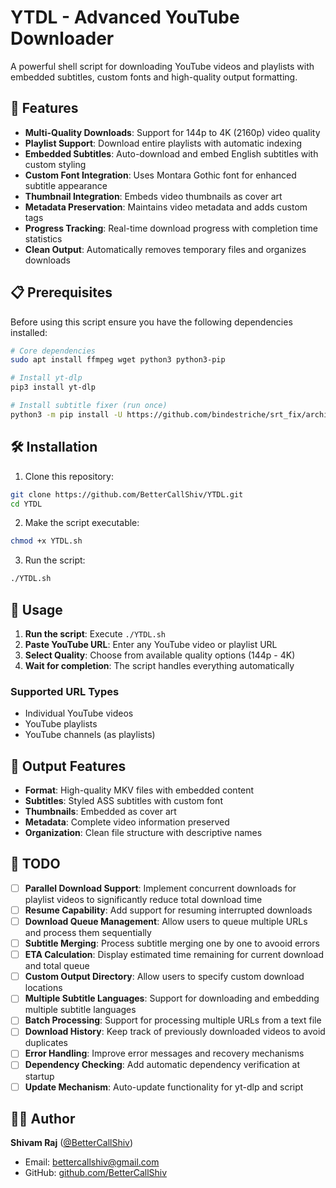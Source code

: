 # YTDL - Advanced YouTube Downloader

A powerful shell script for downloading YouTube videos and playlists with embedded subtitles, custom fonts and high-quality output formatting.

## 🚀 Features

- **Multi-Quality Downloads**: Support for 144p to 4K (2160p) video quality
- **Playlist Support**: Download entire playlists with automatic indexing
- **Embedded Subtitles**: Auto-download and embed English subtitles with custom styling
- **Custom Font Integration**: Uses Montara Gothic font for enhanced subtitle appearance  
- **Thumbnail Integration**: Embeds video thumbnails as cover art
- **Metadata Preservation**: Maintains video metadata and adds custom tags
- **Progress Tracking**: Real-time download progress with completion time statistics
- **Clean Output**: Automatically removes temporary files and organizes downloads

## 📋 Prerequisites

Before using this script ensure you have the following dependencies installed:

```bash
# Core dependencies
sudo apt install ffmpeg wget python3 python3-pip

# Install yt-dlp
pip3 install yt-dlp

# Install subtitle fixer (run once)
python3 -m pip install -U https://github.com/bindestriche/srt_fix/archive/refs/heads/master.zip
```

## 🛠️ Installation

1. Clone this repository:
```bash
git clone https://github.com/BetterCallShiv/YTDL.git
cd YTDL
```

2. Make the script executable:
```bash
chmod +x YTDL.sh
```

3. Run the script:
```bash
./YTDL.sh
```

## 📖 Usage

1. **Run the script**: Execute `./YTDL.sh`
2. **Paste YouTube URL**: Enter any YouTube video or playlist URL
3. **Select Quality**: Choose from available quality options (144p - 4K)
4. **Wait for completion**: The script handles everything automatically

### Supported URL Types
- Individual YouTube videos
- YouTube playlists
- YouTube channels (as playlists)

## 🎯 Output Features

- **Format**: High-quality MKV files with embedded content
- **Subtitles**: Styled ASS subtitles with custom font
- **Thumbnails**: Embedded as cover art
- **Metadata**: Complete video information preserved
- **Organization**: Clean file structure with descriptive names

## 📝 TODO

- [ ] **Parallel Download Support**: Implement concurrent downloads for playlist videos to significantly reduce total download time
- [ ] **Resume Capability**: Add support for resuming interrupted downloads
- [ ] **Download Queue Management**: Allow users to queue multiple URLs and process them sequentially
- [ ] **Subtitle Merging**: Process subtitle merging one by one to avooid errors
- [ ] **ETA Calculation**: Display estimated time remaining for current download and total queue
- [ ] **Custom Output Directory**: Allow users to specify custom download locations
- [ ] **Multiple Subtitle Languages**: Support for downloading and embedding multiple subtitle languages
- [ ] **Batch Processing**: Support for processing multiple URLs from a text file
- [ ] **Download History**: Keep track of previously downloaded videos to avoid duplicates
- [ ] **Error Handling**: Improve error messages and recovery mechanisms
- [ ] **Dependency Checking**: Add automatic dependency verification at startup
- [ ] **Update Mechanism**: Auto-update functionality for yt-dlp and script

## 👨‍💻 Author

**Shivam Raj** ([@BetterCallShiv](https://github.com/BetterCallShiv))
- Email: [bettercallshiv@gmail.com](mailto:bettercallshiv@gmail.com)
- GitHub: [github.com/BetterCallShiv](https://github.com/BetterCallShiv)

